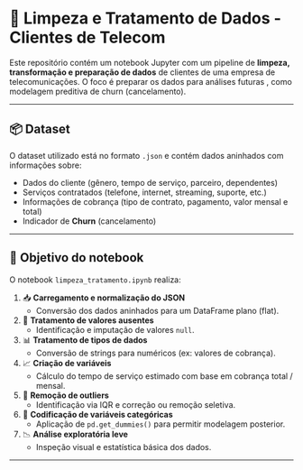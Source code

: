 # 🧹 Limpeza e Tratamento de Dados - Clientes de Telecom

Este repositório contém um notebook Jupyter com um pipeline de **limpeza, transformação e preparação de dados** de clientes de uma empresa de telecomunicações. O foco é preparar os dados para análises futuras , como modelagem preditiva de churn (cancelamento).

---

## 📦 Dataset

O dataset utilizado está no formato `.json` e contém dados aninhados com informações sobre:
- Dados do cliente (gênero, tempo de serviço, parceiro, dependentes)
- Serviços contratados (telefone, internet, streaming, suporte, etc.)
- Informações de cobrança (tipo de contrato, pagamento, valor mensal e total)
- Indicador de **Churn** (cancelamento)

---

## 🧪 Objetivo do notebook

O notebook `limpeza_tratamento.ipynb` realiza:

1. 📥 **Carregamento e normalização do JSON**
   - Conversão dos dados aninhados para um DataFrame plano (flat).
2. 🧼 **Tratamento de valores ausentes**
   - Identificação e imputação de valores `null`.
3. 📊 **Tratamento de tipos de dados**
   - Conversão de strings para numéricos (ex: valores de cobrança).
4. 📈 **Criação de variáveis**
   - Cálculo do tempo de serviço estimado com base em cobrança total / mensal.
5. 🧹 **Remoção de outliers**
   - Identificação via IQR e correção ou remoção seletiva.
6. 🧠 **Codificação de variáveis categóricas**
   - Aplicação de `pd.get_dummies()` para permitir modelagem posterior.
7. 📉 **Análise exploratória leve**
   - Inspeção visual e estatística básica dos dados.

---
